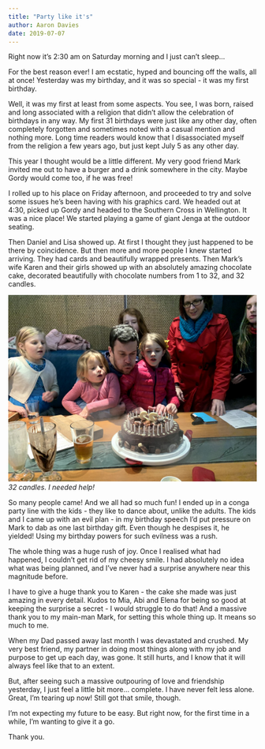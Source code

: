 ```yaml
---
title: "Party like it's"
author: Aaron Davies
date: 2019-07-07
---
```


Right now it’s 2:30 am on Saturday morning and I just can’t sleep...

For the best reason ever! I am ecstatic, hyped and bouncing off the walls, all at once! Yesterday was my birthday, and it was so special - it was my first birthday.

Well, it was my first at least from some aspects. You see, I was born, raised and long associated with a religion that didn’t allow the celebration of birthdays in any way. My first 31 birthdays were just like any other day, often completely forgotten and sometimes noted with a casual mention and nothing more. Long time readers would know that I disassociated myself from the religion a few years ago, but just kept July 5 as any other day.

This year I thought would be a little different. My very good friend Mark invited me out to have a burger and a drink somewhere in the city. Maybe Gordy would come too, if he was free!

I rolled up to his place on Friday afternoon, and proceeded to try and solve some issues he’s been having with his graphics card. We headed out at 4:30, picked up Gordy and headed to the Southern Cross in Wellington. It was a nice place! We started playing a game of giant Jenga at the outdoor seating.

Then Daniel and Lisa showed up. At first I thought they just happened to be there by coincidence.
But then more and more people I knew started arriving.
They had cards and beautifully wrapped presents.
Then Mark’s wife Karen and their girls showed up with an absolutely amazing chocolate cake, decorated beautifully with chocolate numbers from 1 to 32, and 32 candles.

[![candles.](/media/images/blog/candle.jpg)](/media/images/blog/candle.jpg)
_32 candles. I needed help!_

So many people came! And we all had so much fun! I ended up in a conga party line with the kids - they like to dance about, unlike the adults. The kids and I came up with an evil plan - in my birthday speech I’d put pressure on Mark to dab as one last birthday gift. Even though he despises it, he yielded! Using my birthday powers for such evilness was a rush.

The whole thing was a huge rush of joy. Once I realised what had happened, I couldn’t get rid of my cheesy smile. I had absolutely no idea what was being planned, and I’ve never had a surprise anywhere near this magnitude before.

I have to give a huge thank you to Karen - the cake she made was just amazing in every detail. Kudos to Mia, Abi and Elena for being so good at keeping the surprise a secret - I would struggle to do that! And a massive thank you to my main-man Mark, for setting this whole thing up. It means so much to me.

When my Dad passed away last month I was devastated and crushed.  My very best friend, my partner in doing most things along with my job and purpose to get up each day, was gone. It still hurts, and I know that it will always feel like that to an extent.

But, after seeing such a massive outpouring of love and friendship yesterday, I just feel a little bit more… complete. I have never felt less alone. Great, I’m tearing up now! Still got that smile, though.

I’m not expecting my future to be easy. But right now, for the first time in a while, I’m wanting to give it a go.

Thank you.
